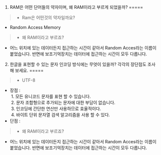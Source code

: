 1. RAM은 어떤 단어들의 약자이며, 왜 RAM이라고 부르게 되었을까?
=====

> * Ram은 어떤것의 약자일까요?
 - Random Access Memory
> * 왜 RAM이라고 부르죠?
 - 어느 위치에 있는 데이터든지 접근하는 시간이 같아서 Random Acces라는 이름이 붙었습니다. 반면에 보조기억장치는 데이터에 접근하는 시간이 모두 다릅니다.
  
  
 
2. 한글을 표현할 수 있는 문자 인코딩 방식에는 무엇이 있을까? 각각의 장단점도 조사해 보세요.
=====

> * UTF-8

 - 장점 :    
  1. 모든 유니코드 문자를 표현 할 수 있습니다.  
  2. 문자 조합형으로 추가되는 문자에 대한 부담이 없습니다.  
  3. 인코딩에 간단한 연산만 사용하므로 효율적이다.  
  4. 바이트 단위 문자열 검색 알고리즘을 사용 할 수 있다.   
 - 단점 :     
> * 왜 RAM이라고 부르죠?
 - 어느 위치에 있는 데이터든지 접근하는 시간이 같아서 Random Acces라는 이름이 붙었습니다. 반면에 보조기억장치는 데이터에 접근하는 시간이 모두 다릅니다.
  
  
